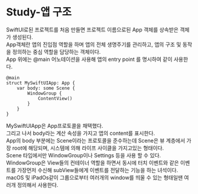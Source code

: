 # Study-앱 구조
SwiftUI로된 프로젝트를 처음 만들면 프로젝트 이름으로된 App 객체를 상속받은 객체가 생성된다.   
App객체란 앱의 진입점 역할을 하며 앱의 전체 생명주기를 관리하고, 앱의 구조 및 동작을 정의하는 중심 역할을 담당하는 객체이다.     
App 위에는 @main 어노테이션을 사용해 앱의 entry point 를 명시하여 같이 사용한다.   

```
@main
struct MySwiftUIApp: App {
    var body: some Scene {
        WindowGroup {
            ContentView()
        }
    }
}
```
MySwiftUIApp은 App프로토콜을 채택했다.   
그리고 나서 body라는 계산 속성을 가지고 앱의 content를 표시한다.    
App의 body 부분에는 Scene이라는 프로토콜을 준수하는데
Scene은 뷰 계층에서 가장 root에 해당되며, 시스템에 의해 라이프 사이클을 가지고있는 형태이다.    
Scene 타입에서만 WindowGroup이나 Settings 등을 사용 할 수 있다.
WindowGroup은 View들의 컨테이너 역할을 하면서 동시에 터치 이벤트와 같은 이벤트를 가장먼저 수신해 subView들에게 이벤트를 전달하는 기능을 하는 녀석이다.   
 macOS 및 iPadOs같이 그룹으로부터 여러개의 window를 띄울 수 있는 형태일땐 여러개 정의해서 사용한다.   
 
 
